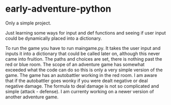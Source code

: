 # early-adventure-python
Only a simple project.

Just learning some ways for input and def functions and seeing if user input could be dynamically placed into a dictionary.


To run the game you have to run maingame.py. It takes the user input and inputs it into a dictionary that could be called later on, although this never came into fruition. The paths and choices are set, there is nothing past the red or blue room. 
The scope of an adventure game has somewhat exceeded what the code can do so this is only a very simple version of the game. 
The game has an autobattler working in the red room. I am aware that if the autobattler goes wonky if you were dealt negative or deal negative damage. The formula to deal damage is not so complicated and simple (attack - defense).
I am currenty working on a newer version of another adventure game.

